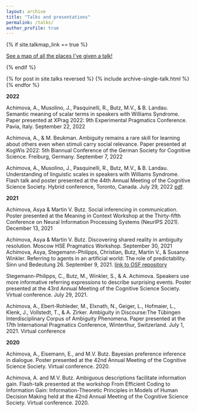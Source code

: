 ```yaml
---
layout: archive
title: "Talks and presentations"
permalink: /talks/
author_profile: true
---
```


{% if site.talkmap_link == true %}

<p style="text-decoration:underline;"><a href="/talkmap.html">See a map of all the places I've given a talk!</a></p>

{% endif %}

{% for post in site.talks reversed %}
  {% include archive-single-talk.html %}
{% endfor %}

**2022**

Achimova, A., Musolino, J., Pasquinelli, R., Butz, M.V., & B. Landau.  Semantic meaning of scalar terms in speakers with Williams Syndrome. Paper presented at XPrag 2022: 9th Experimental Pragmatics Conference. Pavia, Italy. September 22, 2022

Achimova, A., & M. Beukman. Ambiguity remains a rare skill for learning about others even when stimuli carry social relevance. Paper presented at KogWis 2022: 5th Biannual Conference of the German Society for Cognitive Science. Freiburg, Germany. September 7, 2022

Achimova, A., Musolino, J., Pasquinelli, R., Butz, M.V., & B. Landau. Understanding of linguistic scales  in speakers with Williams Syndrome. Flash talk and poster presented at the 44th Annual Meeting of the Cognitive Science Society. Hybrid conference, Toronto, Canada. July 29, 2022 
<a href="http://asya-achimova.github.io/files/2022_slides_Achimova_et_al_Williams_Syndrome_CogSci2022.pdf">pdf</a>.

**2021**

Achimova, Asya & Martin V. Butz. Social inferencing in communication. Poster presented at the Meaning in Context Workshop at the Thirty-fifth Conference on Neural Information Processing Systems (NeurIPS 2021). December 13, 2021

Achimova, Asya & Martin V. Butz. Discovering shared reality in ambiguity resolution. Moscow HSE Pragmatics Workshop. September 30, 2021
Achimova, Asya, Stegemann-Philipps, Christian, Butz, Martin V., & Susanne Winkler. Referring to agents in an artificial world: The role of predictability. Sinn und Bedeutung 26. September 9, 2021.  <a href="https://osf.io/wu329/">link to OSF repository</a>

Stegemann-Philipps, C., Butz, M., Winkler, S., & A. Achimova. Speakers use more informative referring expressions to describe surprising events. Poster presented at the 43rd Annual Meeting of the Cognitive Science Society. Virtual conference. July 29, 2021. 

Achimova, A., Ebert-Rohleder, M., Elxnath, N., Geiger, L., Hofmaier, L., Klenk, J., Vollstedt, T., & A. Zirker. Ambiguity in Discourse:The Tübingen Interdisciplinary Corpus of Ambiguity Phenomena. Paper presented at the 17th  International Pragmatics Conference, Winterthur, Switzerland. July 1, 2021. Virtual conference 

**2020**

Achimova, A., Eisemann, E., and M.V. Butz. Bayesian preference inference in dialogue. Poster presented at the 42nd Annual Meeting of the Cognitive Science Society. Virtual conference. 2020. 

Achimova, A. and M.V. Butz. Ambiguous descriptions facilitate information gain. Flash-talk presented at the workshop From Efficient Coding to Information Gain: Information-Theoretic Principles in Models of Human Decision Making held at the 42nd Annual Meeting of the Cognitive Science Society. Virtual conference. 2020.